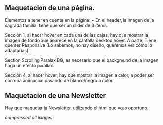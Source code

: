 ## Maquetación de una página.
Elementos a tener en cuenta en la página:
• En el header, la imagen de la sagrada familia, tiene que ser un slider de 3
ítems.

Sección 1, al hacer hover en cada una de las cajas, hay que mostrar la
imagen de fondo que aparece en la pantalla desktop hover. A parte, Tiene
que ser Responsive (Lo sabemos, no hay diseño, queremos ver cómo lo
adaptarías).

Section Scrolling Paralax BG, es necesario que el background de la imagen
haga un efecto parallax.

Sección 4, al hacer hover, hay que mostrar la imagen a color, a poder ser
con una animación pasando de blanco/negro a color.

## Maquetación de una Newsletter
Hay que maquetar la Newsletter, utilizando el html que veas oportuno.



*compressed all images*